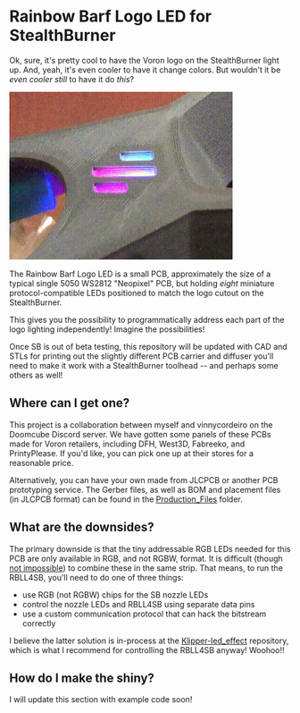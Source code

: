# Rainbow Barf Logo LED for StealthBurner

Ok, sure, it's pretty cool to have the Voron logo on the StealthBurner light up. And, yeah, it's even cooler to have it change colors. But wouldn't it be *even cooler still* to have it do *this*?

<img src="./Images/rainbow_logo.gif" width=400>

The Rainbow Barf Logo LED is a small PCB, approximately the size of a typical single 5050 WS2812 "Neopixel" PCB, but holding *eight* miniature protocol-compatible LEDs positioned to match the logo cutout on the StealthBurner.

This gives you the possibility to programmatically address each part of the logo lighting independently! Imagine the possibilities!

Once SB is out of beta testing, this repository will be updated with CAD and STLs for printing out the slightly different PCB carrier and diffuser you'll need to make it work with a StealthBurner toolhead -- and perhaps some others as well!

## Where can I get one?

This project is a collaboration between myself and vinnycordeiro on the Doomcube Discord server. We have gotten some panels of these PCBs made for Voron retailers, including DFH, West3D, Fabreeko, and PrintyPlease. If you'd like, you can pick one up at their stores for a reasonable price.

Alternatively, you can have your own made from JLCPCB or another PCB prototyping service. The Gerber files, as well as BOM and placement files (in JLCPCB format) can be found in the [Production_Files]('./Production_Files') folder.


## What are the downsides?

The primary downside is that the tiny addressable RGB LEDs needed for this PCB are only available in RGB, and not RGBW, format. It is difficult (though [not impossible](https://github.com/sonyhome/FAB_LED/issues/13)) to combine these in the same strip. That means, to run the RBLL4SB, you'll need to do one of three things:

- use RGB (not RGBW) chips for the SB nozzle LEDs
- control the nozzle LEDs and RBLL4SB using separate data pins
- use a custom communication protocol that can hack the bitstream correctly

I believe the latter solution is in-process at the [Klipper-led_effect](https://github.com/julianschill/klipper-led_effect) repository, which is what I recommend for controlling the RBLL4SB anyway! Woohoo!!


## How do I make the shiny?

I will update this section with example code soon!